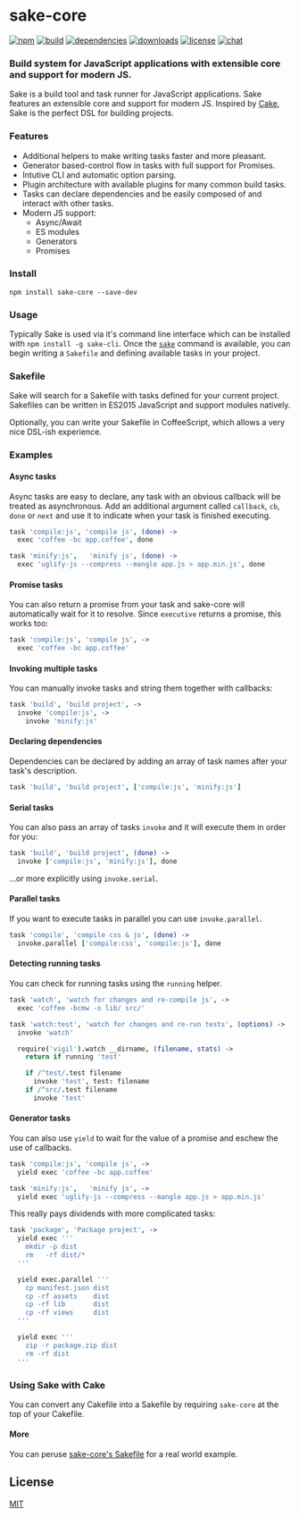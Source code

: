 # sake-core

[![npm][npm-img]][npm-url]
[![build][build-img]][build-url]
[![dependencies][dependencies-img]][dependencies-url]
[![downloads][downloads-img]][downloads-url]
[![license][license-img]][license-url]
[![chat][chat-img]][chat-url]

### Build system for JavaScript applications with extensible core and support for modern JS.

Sake is a build tool and task runner for JavaScript applications. Sake features
an extensible core and support for modern JS. Inspired by
[Cake](http://coffeescript.org/documentation/docs/cake.html), Sake is the
perfect DSL for building projects.

### Features
- Additional helpers to make writing tasks faster and more pleasant.
- Generator based-control flow in tasks with full support for Promises.
- Intutive CLI and automatic option parsing.
- Plugin architecture with available plugins for many common build tasks.
- Tasks can declare dependencies and be easily composed of and interact with
  other tasks.
- Modern JS support:
    - Async/Await
    - ES modules
    - Generators
    - Promises

### Install
```
npm install sake-core --save-dev
```

### Usage
Typically Sake is used via it's command line interface which can be installed
with `npm install -g sake-cli`. Once the [`sake`][sake-cli] command is
available, you can begin writing a `Sakefile` and defining available tasks in
your project.

### Sakefile
Sake will search for a Sakefile with tasks defined for your current project.
Sakefiles can be written in ES2015 JavaScript and support modules natively.

Optionally, you can write your Sakefile in CoffeeScript, which allows a very
nice DSL-ish experience.

### Examples
#### Async tasks
Async tasks are easy to declare, any task with an obvious callback will be
treated as asynchronous. Add an additional argument called `callback`, `cb`,
`done` or `next` and use it to indicate when your task is finished executing.

```coffee
task 'compile:js', 'compile js', (done) ->
  exec 'coffee -bc app.coffee', done

task 'minify:js',   'minify js', (done) ->
  exec 'uglify-js --compress --mangle app.js > app.min.js', done
```

#### Promise tasks
You can also return a promise from your task and sake-core will automatically
wait for it to resolve. Since `executive` returns a promise, this works too:

```coffee
task 'compile:js', 'compile js', ->
  exec 'coffee -bc app.coffee'
```

#### Invoking multiple tasks
You can manually invoke tasks and string them together with callbacks:

```coffee
task 'build', 'build project', ->
  invoke 'compile:js', ->
    invoke 'minify:js'
```

#### Declaring dependencies
Dependencies can be declared by adding an array of task names after your task's
description.

```coffee
task 'build', 'build project', ['compile:js', 'minify:js']
```

#### Serial tasks
You can also pass an array of tasks `invoke` and it will execute them in order
for you:

```coffee
task 'build', 'build project', (done) ->
  invoke ['compile:js', 'minify:js'], done
```

...or more explicitly using `invoke.serial`.

#### Parallel tasks
If you want to execute tasks in parallel you can use `invoke.parallel`.

```coffee
task 'compile', 'compile css & js', (done) ->
  invoke.parallel ['compile:css', 'compile:js'], done
```

#### Detecting running tasks
You can check for running tasks using the `running` helper.

```coffee
task 'watch', 'watch for changes and re-compile js', ->
  exec 'coffee -bcmw -o lib/ src/'

task 'watch:test', 'watch for changes and re-run tests', (options) ->
  invoke 'watch'

  require('vigil').watch __dirname, (filename, stats) ->
    return if running 'test'

    if /^test/.test filename
      invoke 'test', test: filename
    if /^src/.test filename
      invoke 'test'
```

#### Generator tasks
You can also use `yield` to wait for the value of a promise and eschew the use
of callbacks.

```coffee
task 'compile:js', 'compile js', ->
  yield exec 'coffee -bc app.coffee'

task 'minify:js',   'minify js', ->
  yield exec 'uglify-js --compress --mangle app.js > app.min.js'
```

This really pays dividends with more complicated tasks:

```coffee
task 'package', 'Package project', ->
  yield exec '''
    mkdir -p dist
    rm   -rf dist/*
  '''

  yield exec.parallel '''
    cp manifest.json dist
    cp -rf assets    dist
    cp -rf lib       dist
    cp -rf views     dist
  '''

  yield exec '''
    zip -r package.zip dist
    rm -rf dist
  '''
```

### Using Sake with Cake
You can convert any Cakefile into a Sakefile by requiring `sake-core` at the top
of your Cakefile.

#### More
You can peruse [sake-core's
Sakefile](https://github.com/sakejs/sake-core/blob/master/Sakefile) for a real
world example.

## License
[MIT][license-url]

[sake-cli]:         https://github.com/sakejs/sake-cli

[build-img]:        https://img.shields.io/travis/sakejs/sake-core.svg
[build-url]:        https://travis-ci.org/sakejs/sake-core
[chat-img]:         https://badges.gitter.im/join-chat.svg
[chat-url]:         https://gitter.im/sakejs/hi
[coverage-img]:     https://coveralls.io/repos/sakejs/sake-core/badge.svg?branch=master&service=github
[coverage-url]:     https://coveralls.io/github/sakejs/sake-core?branch=master
[dependencies-img]: https://david-dm.org/sakejs/sake-core.svg
[dependencies-url]: https://david-dm.org/sakejs/sake-core
[downloads-img]:    https://img.shields.io/npm/dm/sake-core.svg
[downloads-url]:    http://badge.fury.io/js/sake-core
[license-img]:      https://img.shields.io/npm/l/sake-core.svg
[license-url]:      https://github.com/sakejs/sake-core/blob/master/LICENSE
[npm-img]:          https://img.shields.io/npm/v/sake-core.svg
[npm-url]:          https://www.npmjs.com/package/sake-core
